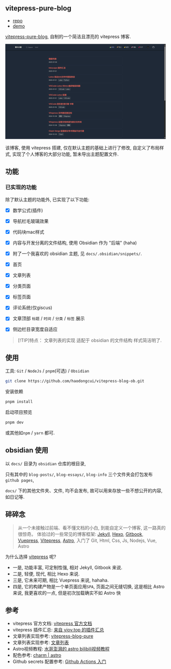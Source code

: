 ## vitepress-pure-blog

- [repo](https://github.com/haodongcui/vitepress-pure-blog)
- [demo](https://haodongcui.github.io/blog)

[vitepress-pure-blog](https://github.com/haodongcui/vitepress-pure-blog), 自制的一个简洁且漂亮的 vitepress 博客.

![preview of dark mode](./preview2025-2-8.png)

该博客, 使用 vitepress 搭建, 仅在默认主题的基础上进行了修改, 自定义了布局样式, 实现了个人博客的大部分功能, 暂未导出主题配置文件.



## 功能

### 已实现的功能
除了默认主题的功能外, 已实现了以下功能:
- [x] 数学公式(插件)
- [x] 导航栏毛玻璃效果
- [x] 代码块mac样式
- [x] 内容与开发分离的文件结构, 使用 Obsidian 作为 "后端" (haha)
- [x] 附了一个我喜欢的 obsidian 主题, 见 `docs/.obsidian/snippets/`.
- [x] 首页
- [x] 文章列表
- [x] 分类页面
- [x] 标签页面
- [x] 评论系统(仅giscus)
- [x] 文章顶部 `标题` / `时间` / `分类` / `标签` 展示
- [x] 侧边栏目录宽度自适应


> [!TIP]特点：
> 文章列表的实现 
> 适配于 obsidian 的文件结构
> 样式简洁明了.



## 使用

工具: `Git` / `NodeJs` / `pnpm`(可选) / `Obsidian`

```bash
git clone https://github.com/haodongcui/vitepress-blog-ob.git
```

安装依赖
```bash
pnpm install
```

启动项目预览
```bash
pnpm dev
```

或其他如`npm` / `yarn` 都可.

## obsidian 使用

以 `docs/` 目录为 `obsidian` 仓库的根目录, 

只有其中的 `blog-posts/`, `blog-essays/`, `blog-info` 三个文件夹会打包发布 `github pages`,

`docs/` 下的其他文件夹、文件, 均不会发布, 故可以用来存放一些不想公开的内容, 如日记等.



## 碎碎念

>从一个未接触过前端、看不懂文档的小白, 到能自定义一个博客, 这一路真的很惊奇。
>体验过的一些常见的博客框架: [Jekyll](https://jekyllcn.com/docs/home/), [Hexo](https://hexo.io/zh-cn/), [Gitbook](https://www.gitbook.com/), [Vuepress](https://vuepress.vuejs.org/zh/), [Vitepress](https://vitepress.dev/zh/), [Astro](https://astro.build/), 入门了 Git, Html, Css, Js, Nodejs, Vue, Astro

为什么选择 [vitepress](https://vitepress.dev/zh/) 呢? 
- 一是, 功能丰富, 可定制性强, 相对 Jekyll, Gitbook 来说.
- 二是, 轻便, 现代, 相比 Hexo 来说.
- 三是, 它未来可期, 相比 Vuepress 来说, hahaha.
- 四是, 它的构建产物是一个单页面应用`SPA`, 页面之间无缝切换, 这是相比 Astro 来说, 我更喜欢的一点, 但是初次加载确实不如 Astro 快


## 参考

- vitepress 官方文档: [vitepress 官方文档](https://vitepress.dev/zh/)
- vitepress 插件汇总: [来自 yiov.top 的插件汇总](https://vitepress.yiov.top/plugin.html)
- 文章列表实现参考: [vitepress-blog-pure](https://github.com/airene/vitepress-blog-pure)
- 文章列表实现参考: [文章列表](https://juejin.cn/post/6896382276389732359)
- Astro视频教程: [水哥澎湃的 astro bilibili视频教程](https://www.bilibili.com/video/BV1Y44y1o7zC/?spm_id_from=333.999.0.0&vd_source=6c5d9f6d5c8c5d9f6d5c5d9f6d5c5d9f)
- 配色参考: [charm | astro](https://astro-charm.vercel.app/)
- Github secrets 配置参考: [Github Actions 入门](https://zhuanlan.zhihu.com/p/364366127)
